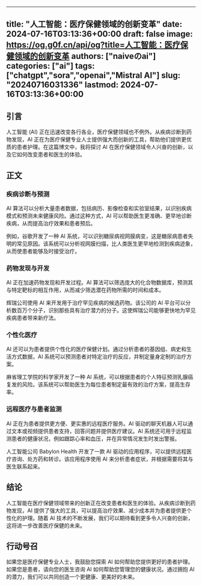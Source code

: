 
---
title: "人工智能：医疗保健领域的创新变革"
date: 2024-07-16T03:13:36+00:00
draft: false
image: https://og.g0f.cn/api/og?title=人工智能：医疗保健领域的创新变革
authors: ["naiveのai"]
categories: ["ai"]
tags: ["chatgpt","sora","openai","Mistral AI"]
slug: "20240716031336"
lastmod: 2024-07-16T03:13:36+00:00
---
## 引言

人工智能 (AI) 正在迅速改变各行各业，医疗保健领域也不例外。从疾病诊断到药物发现，AI 正在为医疗保健专业人士提供强大而创新的工具，帮助他们提供更优质的患者护理。在这篇博文中，我将探讨 AI 在医疗保健领域令人兴奋的创新，以及它如何改变患者和医生的体验。

## 正文

### 疾病诊断与预测

AI 算法可以分析大量患者数据，包括病历、影像检查和实验室结果，以识别疾病模式和预测未来健康风险。通过这种方式，AI 可以帮助医生更准确、更早地诊断疾病，从而提高治疗效果和患者预后。

例如，谷歌开发了一种 AI 系统，可以识别糖尿病视网膜病变，这是糖尿病患者失明的常见原因。该系统可以分析视网膜扫描，比人类医生更早地检测到疾病迹象，从而使患者能够及时接受治疗。

### 药物发现与开发

AI 正在加速药物发现和开发过程。AI 算法可以筛选庞大的化合物数据库，预测其与特定靶标的相互作用，从而减少筛选潜在药物所需的时间和成本。

辉瑞公司使用 AI 来开发用于治疗罕见疾病的候选药物。该公司的 AI 平台可以分析数百万个分子，识别那些具有治疗潜力的分子。这使辉瑞公司能够更快地为罕见疾病患者带来新疗法。

### 个性化医疗

AI 还可以为患者提供个性化的医疗保健计划。通过分析患者的基因组、病史和生活方式数据，AI 系统可以预测患者对特定治疗的反应，并制定量身定制的治疗方案。

麻省理工学院的科学家开发了一种 AI 系统，可以根据患者的个人特征预测乳腺癌复发的风险。该系统可以帮助医生为每位患者制定最有效的治疗方案，提高生存率。

### 远程医疗与患者监测

AI 正在为患者提供更方便、更实惠的远程医疗服务。AI 驱动的聊天机器人可以通过文本或视频提供患者支持，回答问题并提供医疗建议。AI 系统还可用于远程监测患者的健康状况，例如跟踪心率和血压，并在异常情况发生时发出警报。

人工智能公司 Babylon Health 开发了一款 AI 驱动的应用程序，可以提供远程医疗咨询、处方药和转诊。该应用程序使用 AI 来分析患者症状，并根据需要将其与医生联系起来。

## 结论

人工智能在医疗保健领域带来的创新正在改变患者和医生的体验。从疾病诊断到药物发现，AI 提供了强大的工具，可以提高治疗效果、减少成本并为患者提供更个性化的护理。随着 AI 技术的不断发展，我们可以期待看到更多令人兴奋的创新，这将进一步改善医疗保健的未来。

## 行动号召

如果您是医疗保健专业人士，我鼓励您探索 AI 如何帮助您提供更好的患者护理。如果您是患者，请向您的医生咨询 AI 如何帮助您管理您的健康状况。通过拥抱 AI 的潜力，我们可以共同创造一个更健康、更美好的未来。